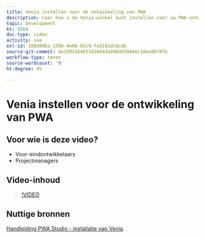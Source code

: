```yaml
---
title: Venia instellen voor de ontwikkeling van PWA
description: Leer hoe u de Venia-winkel kunt instellen voor uw PWA-ontwikkelingsproject.
topic: Development
kt: 5564
doc-type: video
activity: use
exl-id: 208d096a-139b-4e08-85c9-fad181dc8cdb
source-git-commit: de19943b401343664da468d65844ec10ee8670fb
workflow-type: tm+mt
source-wordcount: '0'
ht-degree: 0%

---
```


# Venia instellen voor de ontwikkeling van PWA

## Voor wie is deze video?

- Voor-eindontwikkelaars
- Projectmanagers

## Video-inhoud

>[!VIDEO](https://video.tv.adobe.com/v/35785?quality=12&learn=on)

## Nuttige bronnen

[Handleiding PWA Studio - installatie van Venia](https://developer.adobe.com/commerce/pwa-studio/tutorials/setup-storefront/)
